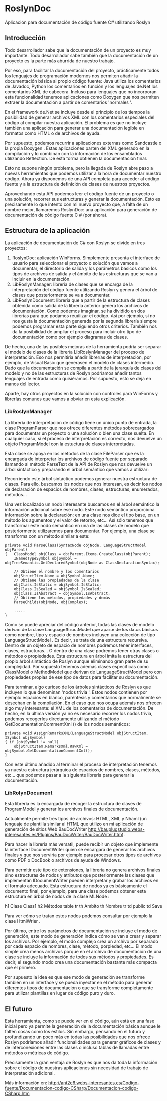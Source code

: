 # RoslynDoc
Aplicación para documentación de código fuente C# utilizando Roslyn

## Introducción
Todo desarrollador sabe que la documentación de un proyecto es muy importante. Todo desarrollador sabe
también que la documentación de un proyecto es la parte más aburrida de nuestro trabajo.

Por eso, para facilitar la documentación del proyecto, prácticamente todos los lenguajes de programación
modernos nos permiten añadir la documentación básica al propio código fuente: Java utiliza los comentarios
de Javadoc, Python los comentarios en función y los lenguajes de.Net los comentarios XML de cabecera. Incluso
para lenguajes que no incorporan esta funcionalidad tenemos aplicaciones como Doxygen que nos permiten extraer
la documentación a partir de comentarios 'normales '.

En el framework de.Net se incluye desde el principio de los tiempos la posibilidad de generar archivos XML con 
los comentarios especiales del código al compilar nuestra aplicación. El problema es que no incluye también una
aplicación para generar una documentación legible en formatos como HTML o de archivos de ayuda.

Por supuesto, podemos recurrir a aplicaciones externas como Sandcastle o la propia Doxygen . Estas aplicaciones 
parten del XML generado en la compilación y lo combinan con la información de los ensamblados utilizando Reflection. 
De esta forma obtienen la documentación final.

Esto no supone ningún problema, pero la llegada de Roslyn abre paso a nuevas herramientas que podemos utilizar a la 
hora de documentar nuestro código. Ahora ya disponemos de una API completa para acceder al código fuente y a la estructura de definición de clases de nuestros proyectos.

Aprovechando esta API podemos leer el código fuente de un proyecto o una solución, recorrer sus estructuras y 
generar la documentación. Esto es precisamente lo que intento con mi nuevo proyecto que, a falta de un nombre 
mejor, llamaremos RoslynDoc: una aplicación para generación de 
documentación de código fuente C # (por ahora).

## Estructura de la aplicación
La aplicación de documentación de C# con Roslyn se divide en tres proyectos:

1. RoslynDoc: aplicación WinForms. Simplemente presenta el interface de usuario para seleccionar el proyecto o
solución que vamos a documentar, el directorio de salida y los parámetros básicos como los tipos de archivos de
salida y el ámbito de las estructuras que se van a incluir en la documentación.
2. LibRoslynManager: librería de clases que se encarga de la interpretación del código fuente utilizando Roslyn 
y genera el árbol de clases que posteriormente se va a documentar.
3. LibRoslynDocument: librería que a partir de la estructura de clases obtenida como salida de la librería anterior
genera los archivos de documentación.
Como podemos imaginar, se ha dividido en dos librerías para que podamos reutilizar el código. Así por ejemplo, si no
nos gusta la documentación generada por la segunda librería siempre podemos programar esta parte siguiendo otros 
criterios. También nos da la posibilidad de ampliar el proceso para incluir otro tipo de documentación como por 
ejemplo diagramas de clases.

De hecho, una de las posibles mejoras de la herramienta podría ser separar el modelo de clases de la librería 
LibRoslynManager del proceso de interpretación. Eso nos permitiría añadir librerías de interpretación, por 
ejemplo, de Visual Basic que generasen el modelo de clases intermedio. Dado que la documentación se compila 
a partir de la jerarquía de clases del modelo y no de las estructuras de Roslyn podríamos añadir tantos 
lenguajes de entrada como quisiéramos. Por supuesto, esto se deja en manos del lector.

Aparte, hay otros proyectos en la solución con controles para WinForms y librerías comunes que vamos a obviar en esta explicación.

### LibRoslynManager
La librería de interpretación de código tiene un único punto de entrada, la clase ProgramParser que nos
ofrece diferentes métodos sobrecargados para documentar un proyecto o una solución o bien una clase suelta. 
En cualquier caso, si el proceso de interpretación es correcto, nos devuelve un objeto ProgramModel con la 
estuctura de clases interpretadas.

Esta clase se apoya en los métodos de la clase FileParser que es la encargada de interpretar los archivos de
código fuente por separado llamando al método ParseText de la API de Roslyn que nos devuelve un árbol sintáctico
y preparando el árbol semántico que vamos a utilizar:

Recorriendo este árbol sintáctico podemos generar nuestra estructura de clases. Para ello, 
buscamos los nodos que nos interesan, es decir los nodos de declaración de espacios de nombres, 
clases, estructuras, enumerados, métodos...

Una vez localizado un nodo interesante buscamos en el árbol semántico la información adicional sobre ese nodo. 
Este nodo semántico proporciona información sobre la declaración: en una clase nos dice el tipo base, en un método
los agumentos y el valor de retorno, etc... Así sólo tenemos que transformar este nodo semántico en una de las clases
de modelo que posteriormente utilizaremos para documentar. Por ejemplo, una clase se transforma con un método similar a este:

```
private void ParseClass(SyntaxNode objNode, LanguageStructModel objParent)
{	ClassModel objClass = objParent.Items.CreateClass(objParent);
	INamedTypeSymbol objSymbol = objTreeSemantic.GetDeclaredSymbol(objNode as ClassDeclarationSyntax);
 
	// Obtiene el nombre y los comentarios
	objStructItem.Name = objSymbol.Name;
	// Obtiene las propiedades de la clase
	objClass.IsStatic = objSymbol.IsStatic;
	objClass.IsSealed = objSymbol.IsSealed;
	objClass.IsAbstract = objSymbol.IsAbstract;
	// Obtiene los métodos, propiedades y demás
	ParseChilds(objNode, objComplex);
	
	.....
}
```

Como se puede apreciar del código anterior, todas las clases de modelo derivan de la clase LanguageStructModel que aparte
de los datos básicos como nombre, tipo y espacio de nombres incluyen una colección de tipo LanguageStructModel . Es decir, 
se trata de una estructura recursiva. Dentro de un objeto de espacio de nombres podremos tener interfaces, clases, 
estructuras... O dentro de una clase podremos tener otras clases o métodos o propiedades. Esta estructura en árbol 
imita la estructura del propio árbol sintáctico de Roslyn aunque eliminando gran parte de su complejidad. Por supuesto
tenemos además clases específicas como ClassModel o MethodModel que derivan de LanguageStructModel pero con propiedades
propias de ese tipo de datos para facilitar su documentación.

Para terminar, algo curioso de los árboles sintácticos de Roslyn es que incluyen lo que denominan 'nodos trivia '. 
Estos nodos contienen por ejemplo espacios en blanco, paréntesis y comentarios que normalmente se desechan en la 
compilación. En el caso que nos ocupa además nos ofrecen algo muy interesante: el XML de los comentarios de 
documentación. De hecho, en la última versión ya no es necesario recorrer los nodos trivia, podemos recogerlos
directamente utilizando el método GetDocumentationCommentXml () de los nodos semánticos:

```
private void AssignRemarksXML(LanguageStructModel objStructItem, ISymbol objSymbol)
{ if (objSymbol != null)
	objStructItem.RemarksXml.RawXml = objSymbol.GetDocumentationCommentXml();
}
```

Con este último añadido al terminar el proceso de interpretación tenemos ya nuestra estructura jerárquica de espacios de nombres, 
clases, métodos, etc... que podemos pasar a la siguiente librería para generar la documentación.

### LibRolynDocument
Esta librería es la encargada de recoger la estructura de clases de ProgramModel y generar los archivos finales de documentación.

Actualmente permite tres tipos de archivos: HTML, XML y Nhaml (un lenguaje de plantilla similar al HTML que utilizo en mi 
aplicación de generación de sitios Web BauDocWriter http://bauplugstudio.webs-interesantes.es/Plugins/BauDocWriter/BauDocWriter.htm).

Para hacer la librería más versatil, puede recibir un objeto que implemente la interface IDocumentWriter quien se encargará
de generar los archivos finales y que nos serviría por ejemplo para procesar otros tipos de archivos como PDF o DocBook o 
archivos de ayuda de Windows.

Para permitir este tipo de extensiones, la librería no genera archivos finales sino estructuras de nodos y atributos que 
posteriormente las clases que implementan IDocumentWriter pueden interpretar y grabar los archivos en el formato adecuado. 
Esta estructura de nodos ya es básicamente el documento final, por ejemplo, para una clase podemos obtener esta estructura 
en árbol de nodos de la clase MLNode :

h1
  Clase Class1
h2
  Métodos
table
  tr
    th
      Ambito
    th
      Nombre
  tr
    td
      public
    td
      Save
      
Para ver cómo se tratan estos nodos podemos consultar por ejemplo la clase HtmlWrier .

Por último, entre los parámetros de documentación se incluye el modo de generación, este modo de generación indica 
cómo se van a crear y separar los archivos. Por ejemplo, el modo complejo crea un archivo por separado por cada espacio
de nombres, clase, método, porpiedad, etc... El modo simple crea menos archivos porque en el archivo de documentación de
una clase se incluye la información de todos sus métodos y propiedades. Es decir, el segundo modo crea una documentación
bastante más compacta que el primero.

Por supuesto la idea es que ese modo de generación se transforme también en un interface y se pueda inyectar en el método
para generar diferentes tipos de documentación o que se transforme completamente para utilizar plantillas en lugar de 
código puro y duro.

## El futuro
Esta herramienta, como se puede ver en el código, aún está en una fase inicial pero ya permite la generación de la 
documentación básica aunque le falten cosas como los estilos. Sin embargo, pensando en el futuro y profundizando un
poco más en todas las posibilidades que nos ofrece Roslyn podríamos añadir funcionalidades para generar gráficos de
clases y de interconexiones entre las clases o incluso tablas de llamadas entre métodos o métricas de código.

Precisamente la gran ventaja de Roslyn es que nos da toda la información sobre el código de nuestras aplicaciones 
sin necesidad de trabajo de interpretación adicional.

Más información en: http://ant2e6.webs-interesantes.es/Codigo-fuente/Documentacion-codigo-CSharp/Documentacion-codigo-CSharp.htm
